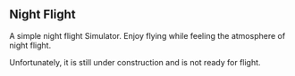 Night Flight
------------

A simple night flight Simulator.
Enjoy flying while feeling the atmosphere of night flight.

Unfortunately, it is still under construction and is not ready for flight.





